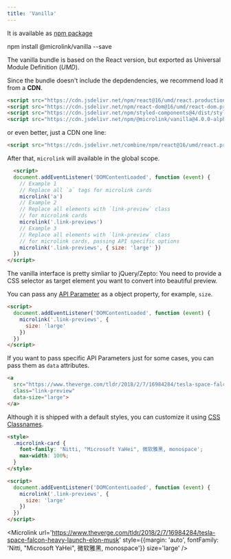 ```yaml
---
title: 'Vanilla'
--- 
```


It is available as [npm package](https://www.npmjs.com/package/@microlink/vanilla)

<Terminal>npm install @microlink/vanilla --save</Terminal>

The vanilla bundle is based on the React version, but exported as Universal Module Definition (*UMD*).

Since the bundle doesn't include the depdendencies, we recommend load it from a **CDN**.

```html
<script src="https://cdn.jsdelivr.net/npm/react@16/umd/react.production.min.js"></script>
<script src="https://cdn.jsdelivr.net/npm/react-dom@16/umd/react-dom.production.min.js"></script>
<script src="https://cdn.jsdelivr.net/npm/styled-components@4/dist/styled-components.min.js"></script>
<script src="https://cdn.jsdelivr.net/npm/@microlink/vanilla@4.0.0-alpha.3/dist/microlink.min.js"></script>
```

or even better, just a CDN one line:

```html
<script src="https://cdn.jsdelivr.net/combine/npm/react@16/umd/react.production.min.js,npm/react-dom@16/umd/react-dom.production.min.js,npm/@microlink/vanilla@4.0.0-alpha.3/dist/microlink.min.js"></script>
```

After that, `microlink` will available in the global scope.

```html
  <script>
  document.addEventListener('DOMContentLoaded', function (event) {
    // Example 1
    // Replace all `a` tags for microlink cards
    microlink('a')
    // Example 2
    // Replace all elements with `link-preview` class
    // for microlink cards
    microlink('.link-previews')
    // Example 3
    // Replace all elements with `link-preview` class
    // for microlink cards, passing API specific options
    microlink('.link-previews', { size: 'large' })
  })
</script>
```

<Figcaption children='We recommend calling the `microlink` method before the DOM finishes loading.' />

The vanilla interface is pretty simliar to jQuery/Zepto: You need to provide a CSS selector as target element you want to convert into beautiful preview.

<Microlink url='https://www.theverge.com/tldr/2018/2/7/16984284/tesla-space-falcon-heavy-launch-elon-musk' size='large' />

You can pass any [API Parameter](/api-parameter) as a object property, for example, `size`.

```html
<script>
  document.addEventListener('DOMContentLoaded', function (event) {
    microlink('.link-previews', { 
      size: 'large'
    })
  })
</script>
```

<Figcaption children='The API parameters passed there will be attached for all the links.' />

If you want to pass specific API Parameters just for some cases, you can pass them as `data` attributes.

```html
<a 
  src="https://www.theverge.com/tldr/2018/2/7/16984284/tesla-space-falcon-heavy-launch-elon-musk" 
  class="link-preview" 
  data-size="large">
</a>
```

<Figcaption children='Passing specific API Parameters as second argument.' />

Although it is shipped with a default styles, you can customize it using [CSS Classnames](docs/sdk/getting-started/considerations/#css-classnames).

```html
<style>
  .microlink-card {
    font-family: 'Nitti, "Microsoft YaHei", 微软雅黑, monospace';
    max-width: 100%;
  }
</style>

<script>
  document.addEventListener('DOMContentLoaded', function (event) {
    microlink('.link-previews', { 
      size: 'large'
    })
  })
</script>
```

<Microlink url='https://www.theverge.com/tldr/2018/2/7/16984284/tesla-space-falcon-heavy-launch-elon-musk' style={{margin: 'auto', fontFamily: 'Nitti, "Microsoft YaHei", 微软雅黑, monospace'}} size='large' />

